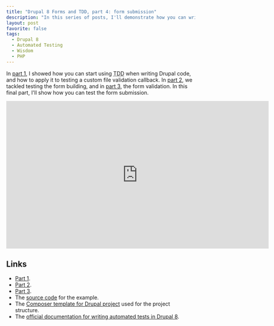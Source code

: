 ```yaml
---
title: "Drupal 8 Forms and TDD, part 4: form submission"
description: "In this series of posts, I'll demonstrate how you can write forms in Drupal while using true TDD. In this fourth and final part, we'll talk about testing how the form is submitted."
layout: post
favorite: false
tags:
  - Drupal 8
  - Automated Testing
  - Wisdom
  - PHP
---
```


In [part 1](/lore/2018/01/29/drupal-forms-and-tdd-part-1-file-validation/), I showed how you can start using <abbr title="Test Driven Development">TDD</abbr> when writing Drupal code, and how to apply it to testing a custom file validation callback. In [part 2](/lore/2018/02/05/drupal-forms-and-tdd-part-2-form-building/), we tackled testing the form building, and in [part 3](/lore/2018/02/12/drupal-forms-and-tdd-part-3-form-validation/), the form validation. In this final part, I'll show how you can test the form submission.

<iframe src="https://www.youtube.com/embed/6_EmyfYp_7U" width="700" height="394" frameborder="0" allow="autoplay; encrypted-media" allowfullscreen></iframe>

## Links

* [Part 1](/lore/2018/01/29/drupal-forms-and-tdd-part-1-file-validation/).
* [Part 2](/lore/2018/02/05/drupal-forms-and-tdd-part-2-form-building/).
* [Part 3](/lore/2018/02/12/drupal-forms-and-tdd-part-3-form-validation/).
* The [source code](https://github.com/wadmiraal/drupal8_tdd_form_validation) for the example.
* The [Composer template for Drupal project](https://github.com/drupal-composer/drupal-project) used for the project structure.
* The [official documentation for writing automated tests in Drupal 8](https://api.drupal.org/api/drupal/core%21core.api.php/group/testing/8.5.x).
